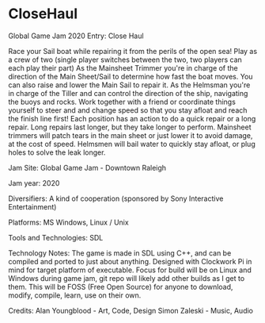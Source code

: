 # CloseHaul
Global Game Jam 2020 Entry: Close Haul

Race your Sail boat while repairing it from the perils of the open sea! Play as a crew of two (single player switches between the two, two players can each play their part) As the Mainsheet Trimmer you're in charge of the direction of the Main Sheet/Sail to determine how fast the boat moves. You can also raise and lower the Main Sail to repair it. As the Helmsman you're in charge of the Tiller and can control the direction of the ship, navigating the buoys and rocks. Work together with a friend or coordinate things yourself to steer and and change speed so that you stay afloat and reach the finish line first! Each position has an action to do a quick repair or a long repair. Long repairs last longer, but they take longer to perform. Mainsheet trimmers will patch tears in the main sheet or just lower it to avoid damage, at the cost of speed. Helmsmen will bail water to quickly stay afloat, or plug holes to solve the leak longer.

Jam Site: 
Global Game Jam - Downtown Raleigh

Jam year: 
2020

Diversifiers: 
A kind of cooperation (sponsored by Sony Interactive Entertainment)

Platforms: 
MS Windows, Linux / Unix

Tools and Technologies: 
SDL

Technology Notes: 
The game is made in SDL using C++, and can be compiled and ported to just about anything. Designed with Clockwork Pi in mind for target platform of executable. Focus for build will be on Linux and Windows during game jam, git repo will likely add other builds as I get to them. This will be FOSS (Free Open Source) for anyone to download, modify, compile, learn, use on their own.

Credits: 
Alan Youngblood - Art, Code, Design
Simon Zaleski - Music, Audio
